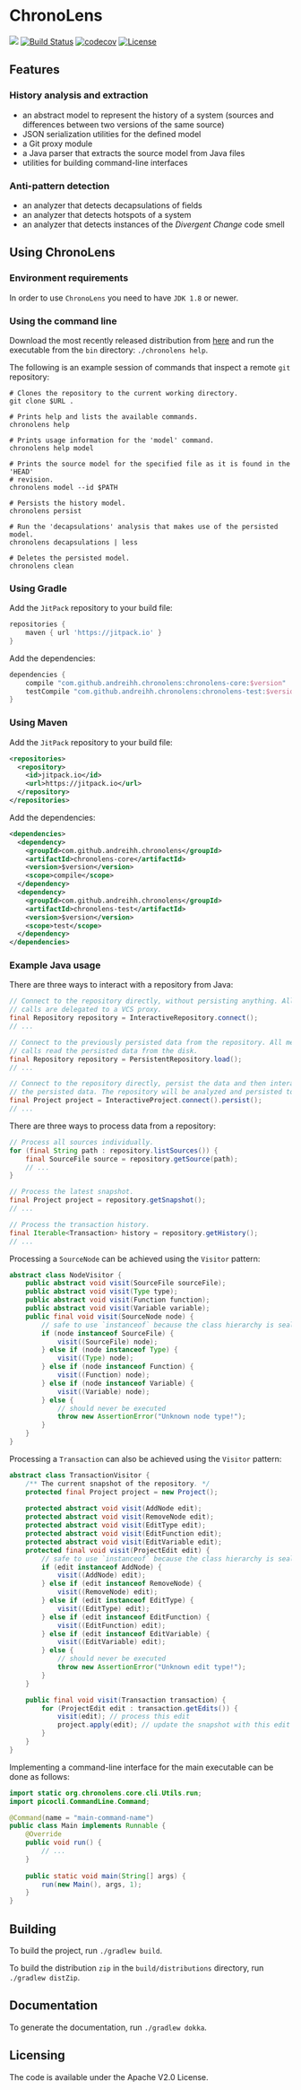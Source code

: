 # ChronoLens

[![](https://jitpack.io/v/andreihh/chronolens.svg)](https://jitpack.io/#andreihh/chronolens)
[![Build Status](https://travis-ci.org/andreihh/chronolens.svg)](https://travis-ci.org/andreihh/chronolens)
[![codecov](https://codecov.io/gh/andreihh/chronolens/branch/master/graph/badge.svg)](https://codecov.io/gh/andreihh/chronolens)
[![License](http://img.shields.io/:license-apache-blue.svg)](http://www.apache.org/licenses/LICENSE-2.0.html)

## Features

### History analysis and extraction

- an abstract model to represent the history of a system (sources and
differences between two versions of the same source)
- JSON serialization utilities for the defined model
- a Git proxy module
- a Java parser that extracts the source model from Java files
- utilities for building command-line interfaces

### Anti-pattern detection

- an analyzer that detects decapsulations of fields
- an analyzer that detects hotspots of a system
- an analyzer that detects instances of the *Divergent Change* code smell

## Using ChronoLens

### Environment requirements

In order to use `ChronoLens` you need to have `JDK 1.8` or newer.

### Using the command line

Download the most recently released distribution from
[here](https://github.com/andreihh/chronolens/releases) and run the executable
from the `bin` directory: `./chronolens help`.

The following is an example session of commands that inspect a remote `git`
repository:
```
# Clones the repository to the current working directory.
git clone $URL .

# Prints help and lists the available commands.
chronolens help

# Prints usage information for the 'model' command.
chronolens help model

# Prints the source model for the specified file as it is found in the 'HEAD'
# revision.
chronolens model --id $PATH

# Persists the history model.
chronolens persist

# Run the 'decapsulations' analysis that makes use of the persisted model.
chronolens decapsulations | less

# Deletes the persisted model.
chronolens clean
```

### Using Gradle

Add the `JitPack` repository to your build file:
```groovy
repositories {
    maven { url 'https://jitpack.io' }
}
```

Add the dependencies:
```groovy
dependencies {
    compile "com.github.andreihh.chronolens:chronolens-core:$version"
    testCompile "com.github.andreihh.chronolens:chronolens-test:$version"
}
```

### Using Maven

Add the `JitPack` repository to your build file:
```xml
<repositories>
  <repository>
    <id>jitpack.io</id>
    <url>https://jitpack.io</url>
  </repository>
</repositories>
```

Add the dependencies:
```xml
<dependencies>
  <dependency>
    <groupId>com.github.andreihh.chronolens</groupId>
    <artifactId>chronolens-core</artifactId>
    <version>$version</version>
    <scope>compile</scope>
  </dependency>
  <dependency>
    <groupId>com.github.andreihh.chronolens</groupId>
    <artifactId>chronolens-test</artifactId>
    <version>$version</version>
    <scope>test</scope>
  </dependency>
</dependencies>
```

### Example Java usage

There are three ways to interact with a repository from Java:
```java
// Connect to the repository directly, without persisting anything. All method
// calls are delegated to a VCS proxy.
final Repository repository = InteractiveRepository.connect();
// ...

// Connect to the previously persisted data from the repository. All method
// calls read the persisted data from the disk.
final Repository repository = PersistentRepository.load();
// ...

// Connect to the repository directly, persist the data and then interact with
// the persisted data. The repository will be analyzed and persisted to disk.
final Project project = InteractiveProject.connect().persist();
// ...
```

There are three ways to process data from a repository:
```java
// Process all sources individually.
for (final String path : repository.listSources()) {
    final SourceFile source = repository.getSource(path);
    // ...
}

// Process the latest snapshot.
final Project project = repository.getSnapshot();
// ...

// Process the transaction history.
final Iterable<Transaction> history = repository.getHistory();
// ...
```

Processing a `SourceNode` can be achieved using the `Visitor` pattern:
```java
abstract class NodeVisitor {
    public abstract void visit(SourceFile sourceFile);
    public abstract void visit(Type type);
    public abstract void visit(Function function);
    public abstract void visit(Variable variable);
    public final void visit(SourceNode node) {
        // safe to use `instanceof` because the class hierarchy is sealed
        if (node instanceof SourceFile) {
            visit((SourceFile) node);
        } else if (node instanceof Type) {
            visit((Type) node);
        } else if (node instanceof Function) {
            visit((Function) node);
        } else if (node instanceof Variable) {
            visit((Variable) node);
        } else {
            // should never be executed
            throw new AssertionError("Unknown node type!");
        }
    }
}
```

Processing a `Transaction` can also be achieved using the `Visitor` pattern:
```java
abstract class TransactionVisitor {
    /** The current snapshot of the repository. */
    protected final Project project = new Project();
    
    protected abstract void visit(AddNode edit);
    protected abstract void visit(RemoveNode edit);
    protected abstract void visit(EditType edit);
    protected abstract void visit(EditFunction edit);
    protected abstract void visit(EditVariable edit);
    protected final void visit(ProjectEdit edit) {
        // safe to use `instanceof` because the class hierarchy is sealed
        if (edit instanceof AddNode) {
            visit((AddNode) edit);
        } else if (edit instanceof RemoveNode) {
            visit((RemoveNode) edit);
        } else if (edit instanceof EditType) {
            visit((EditType) edit);
        } else if (edit instanceof EditFunction) {
            visit((EditFunction) edit);
        } else if (edit instanceof EditVariable) {
            visit((EditVariable) edit);
        } else {
            // should never be executed
            throw new AssertionError("Unknown edit type!");
        }
    }

    public final void visit(Transaction transaction) {
        for (ProjectEdit edit : transaction.getEdits()) {
            visit(edit); // process this edit
            project.apply(edit); // update the snapshot with this edit
        }
    }
}
```

Implementing a command-line interface for the main executable can be done as
follows:
```java
import static org.chronolens.core.cli.Utils.run;
import picocli.CommandLine.Command;

@Command(name = "main-command-name")
public class Main implements Runnable {
    @Override
    public void run() {
        // ...
    }
    
    public static void main(String[] args) {
        run(new Main(), args, 1);
    }
}
```

## Building

To build the project, run `./gradlew build`.

To build the distribution `zip` in the `build/distributions` directory, run
`./gradlew distZip`.

## Documentation

To generate the documentation, run `./gradlew dokka`.

## Licensing

The code is available under the Apache V2.0 License.
